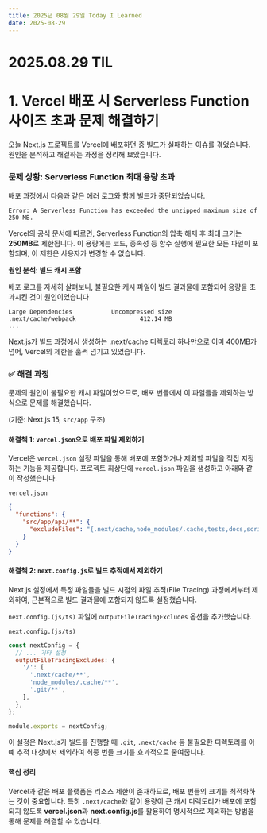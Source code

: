 ```yaml
---
title: 2025년 08월 29일 Today I Learned
date: 2025-08-29
---
```


# 2025.08.29 TIL


# 1. Vercel 배포 시 Serverless Function 사이즈 초과 문제 해결하기

오늘 Next.js 프로젝트를 Vercel에 배포하던 중 빌드가 실패하는 이슈를 겪었습니다. 원인을 분석하고 해결하는 과정을 정리해 보았습니다.

### 문제 상황: Serverless Function 최대 용량 초과

배포 과정에서 다음과 같은 에러 로그와 함께 빌드가 중단되었습니다.

```text
Error: A Serverless Function has exceeded the unzipped maximum size of 250 MB.
```

Vercel의 공식 문서에 따르면, Serverless Function의 압축 해제 후 최대 크기는 **250MB**로 제한됩니다. 
이 용량에는 코드, 종속성 등 함수 실행에 필요한 모든 파일이 포함되며, 이 제한은 사용자가 변경할 수 없습니다.

**원인 분석: 빌드 캐시 포함**

배포 로그를 자세히 살펴보니, 불필요한 캐시 파일이 빌드 결과물에 포함되어 용량을 초과시킨 것이 원인이었습니다

```text
Large Dependencies           Uncompressed size
.next/cache/webpack                  412.14 MB
...
```

Next.js가 빌드 과정에서 생성하는 .next/cache 디렉토리 하나만으로 이미 400MB가 넘어, Vercel의 제한을 훌쩍 넘기고 있었습니다.

### ✅ 해결 과정

문제의 원인이 불필요한 캐시 파일이었으므로, 배포 번들에서 이 파일들을 제외하는 방식으로 문제를 해결했습니다. 

(기준: Next.js 15, `src/app` 구조)

#### 해결책 1: `vercel.json`으로 배포 파일 제외하기

Vercel은 `vercel.json` 설정 파일을 통해 배포에 포함하거나 제외할 파일을 직접 지정하는 기능을 제공합니다. 프로젝트 최상단에 `vercel.json` 파일을 생성하고 아래와 같이 작성했습니다.

`vercel.json`
```json
{
  "functions": {
    "src/app/api/**": {
      "excludeFiles": "{.next/cache,node_modules/.cache,tests,docs,scripts,tmp}/**"
    }
  }
}
```

#### 해결책 2: `next.config.js`로 빌드 추적에서 제외하기

Next.js 설정에서 특정 파일들을 빌드 시점의 파일 추적(File Tracing) 과정에서부터 제외하여, 근본적으로 빌드 결과물에 포함되지 않도록 설정했습니다.

`next.config.(js/ts)` 파일에 `outputFileTracingExcludes` 옵션을 추가했습니다.

`next.config.(js/ts)`
```js
const nextConfig = {
  // ... 기타 설정
  outputFileTracingExcludes: {
    '/': [
      '.next/cache/**',
      'node_modules/.cache/**',
      '.git/**',
    ],
  },
};

module.exports = nextConfig;
```

이 설정은 Next.js가 빌드를 진행할 때 `.git`, `.next/cache` 등 불필요한 디렉토리를 아예 추적 대상에서 제외하여 최종 번들 크기를 효과적으로 줄여줍니다.


#### 핵심 정리
Vercel과 같은 배포 플랫폼은 리소스 제한이 존재하므로, 배포 번들의 크기를 최적화하는 것이 중요합니다. 특히 `.next/cache`와 같이 용량이 큰 캐시 디렉토리가 배포에 포함되지 않도록 **vercel.json**과 **next.config.js**를 활용하여 명시적으로 제외하는 방법을 통해 문제를 해결할 수 있습니다.
